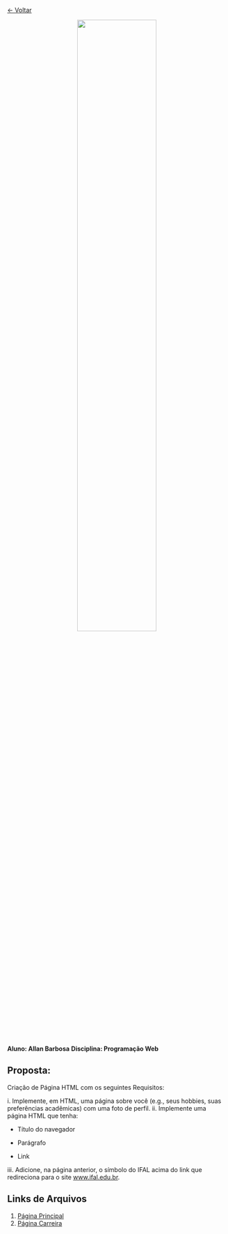 <a href="../README.md"><- Voltar</a>
</p>
<p align="center">
<img src="https://www2.ifal.edu.br/o-ifal/comunicacao/arquivos/logos/logos-arapiraca/novo-logo_arapiraca_hor-color.png" width="60%" />
</p>
	
**Aluno: Allan Barbosa**
**Disciplina: Programação Web**  

## Proposta:
Criação de Página HTML com os seguintes Requisitos:

i. Implemente, em HTML, uma página sobre você (e.g.,
seus hobbies, suas preferências acadêmicas) com uma foto de perfil.
ii. Implemente
uma página HTML que tenha:

* Título do navegador

* Parágrafo

* Link


iii. Adicione, na página anterior, o símbolo do IFAL acima do link que redireciona para o site www.ifal.edu.br.

## Links de Arquivos
1. [Página Principal](./road.html)
2. [Página Carreira](./index.html)